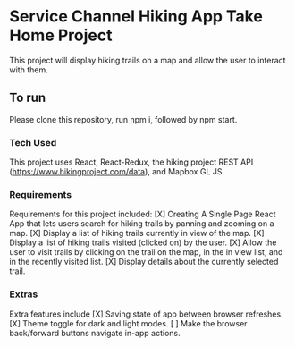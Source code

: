 # Service Channel Hiking App Take Home Project

This project will display hiking trails on a map and allow the user to interact with them.

## To run
Please clone this repository, run npm i, followed by npm start.


### Tech Used
This project uses React, React-Redux, the hiking project REST API (https://www.hikingproject.com/data), and Mapbox GL JS.

### Requirements
Requirements for this project included:
[X] Creating A Single Page React App that lets users search for hiking trails by panning and zooming on a map.
[X] Display a list of hiking trails currently in view of the map.
[X] Display a list of hiking trails visited (clicked on) by the user.
[X] Allow the user to visit trails by clicking on the trail on the map, in the in view list, and in the recently visited list.
[X] Display details about the currently selected trail.

### Extras
Extra features include
[X] Saving state of app between browser refreshes.
[X] Theme toggle for dark and light modes.
[ ] Make the browser back/forward buttons navigate in-app actions.
  
